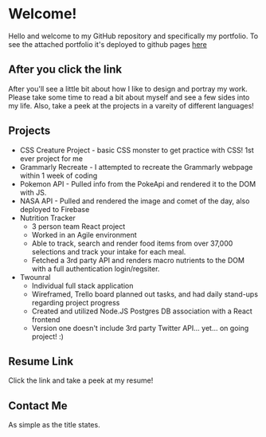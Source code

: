 # Welcome!

Hello and welcome to my GitHub repository and specifically my portfolio. 
To see the attached portfolio it's deployed to github pages [here](https://kyleketchmark.github.io/Portfolio/)

## After you click the link

After you'll see a little bit about how I like to design and portray my work. Please take some time to read a bit about myself and see a few sides into my life.
Also, take a peek at the projects in a vareity of different languages!

## Projects

- CSS Creature Project - basic CSS monster to get practice with CSS! 1st ever project for me
- Grammarly Recreate - I attempted to recreate the Grammarly webpage within 1 week of coding
- Pokemon API - Pulled info from the PokeApi and rendered it to the DOM with JS.
- NASA API - Pulled and rendered the image and comet of the day, also deployed to Firebase
- Nutrition Tracker
  - 3 person team React project
  - Worked in an Agile environment
  - Able to track, search and render food items from over 37,000 selections and track your intake for each meal.
  - Fetched a 3rd party API and renders macro nutrients to the DOM with a full authentication login/regsiter.
- Twounral 
  - Individual full stack application
  - Wireframed, Trello board planned out tasks, and had daily stand-ups regarding project progress
  - Created and utilized Node.JS Postgres DB association with a React frontend 
  - Version one doesn't include 3rd party Twitter API... yet... on going project! :)

## Resume Link

Click the link and take a peek at my resume!

## Contact Me

As simple as the title states.
